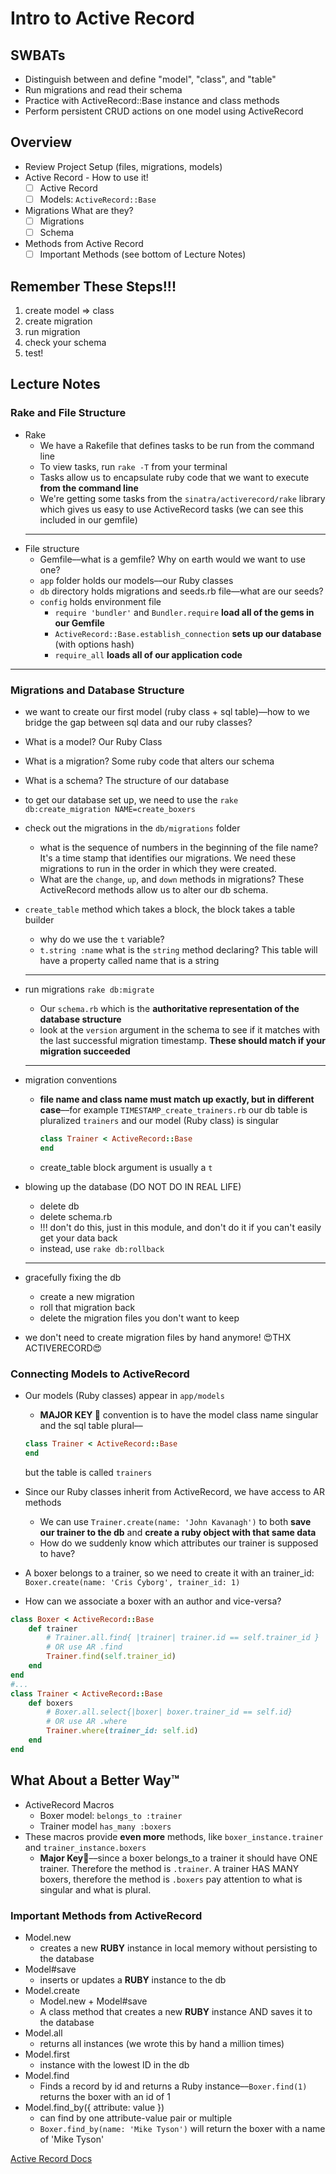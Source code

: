 Intro to Active Record
======================

## SWBATs

- Distinguish between and define "model", "class", and "table"
- Run migrations and read their schema
- Practice with ActiveRecord::Base instance and class methods
- Perform persistent CRUD actions on one model using ActiveRecord

## Overview

- Review Project Setup (files, migrations, models)
- Active Record - How to use it!
	- [ ] Active Record
	- [ ] Models: `ActiveRecord::Base`
- Migrations What are they?
	- [ ] Migrations
	- [ ] Schema
- Methods from Active Record
	- [ ] Important Methods (see bottom of Lecture Notes)

## Remember These Steps!!!

1. create model => class
2. create migration
3. run migration
4. check your schema
5. test!

## Lecture Notes

### Rake and File Structure

- Rake
	- We have a Rakefile that defines tasks to be run from the command line
	- To view tasks, run `rake -T` from your terminal
	- Tasks allow us to encapsulate ruby code that we want to execute **from the command line**
	- We're getting some tasks from the `sinatra/activerecord/rake` library which gives us easy to use ActiveRecord tasks (we can see this included in our gemfile)
	***
- File structure
	- Gemfile––what is a gemfile? Why on earth would we want to use one?
	- `app` folder holds our models––our Ruby classes
	- `db` directory holds migrations and seeds.rb file––what are our seeds?
	- `config` holds environment file
		- `require 'bundler'` and `Bundler.require` **load all of the gems in our Gemfile**
		- `ActiveRecord::Base.establish_connection` **sets up our database** (with options hash)
		- `require_all` **loads all of our application code**

---

### Migrations and Database Structure

- we want to create our first model \(ruby class + sql table\)––how to we bridge the gap between sql data and our ruby classes?
- What is a model? Our Ruby Class
- What is a migration? Some ruby code that alters our schema
- What is a schema? The structure of our database
- to get our database set up, we need to use the `rake db:create_migration NAME=create_boxers`
- check out the migrations in the `db/migrations` folder

	- what is the sequence of numbers in the beginning of the file name? It's a time stamp that identifies our migrations. We need these migrations to run in the order in which they were created.
	- What are the `change`, `up`, and `down` methods in migrations? These ActiveRecord methods allow us to alter our db schema.

- `create_table` method which takes a block, the block takes a table builder

	- why do we use the `t` variable?
	- `t.string :name` what is the `string` method declaring? This table will have a property called name that is a string

	***

- run migrations `rake db:migrate`

	- Our `schema.rb` which is the **authoritative representation of the database structure**
	- look at the `version` argument in the schema to see if it matches with the last successful migration timestamp. **These should match if your migration succeeded**

	***

- migration conventions

	- **file name and class name must match up exactly, but in different case**––for example `TIMESTAMP_create_trainers.rb` our db table is pluralized `trainers` and our model (Ruby class) is singular

		```ruby
		class Trainer < ActiveRecord::Base
		end
		```

	- create_table block argument is usually a `t`

- blowing up the database (DO NOT DO IN REAL LIFE)
	- delete db
	- delete schema.rb
	- !!! don't do this, just in this module, and don't do it if you can't easily get your data back
	- instead, use `rake db:rollback`
	***
- gracefully fixing the db
	- create a new migration
	- roll that migration back
	- delete the migration files you don't want to keep
- we don't need to create migration files by hand anymore! 😍THX ACTIVERECORD😍

### Connecting Models to ActiveRecord

- Our models (Ruby classes) appear in `app/models`
	- **MAJOR KEY 🔑** convention is to have the model class name singular and the sql table plural––
	```ruby
	class Trainer < ActiveRecord::Base
	end
	```
	but the table is called `trainers`
- Since our Ruby classes inherit from ActiveRecord, we have access to AR methods

	- We can use `Trainer.create(name: 'John Kavanagh')` to both **save our trainer to the db** and **create a ruby object with that same data**
	- How do we suddenly know which attributes our trainer is supposed to have?

- A boxer belongs to a trainer, so we need to create it with an trainer_id: `Boxer.create(name: 'Cris Cyborg', trainer_id: 1)`

- How can we associate a boxer with an author and vice-versa?

```ruby
class Boxer < ActiveRecord::Base
	def trainer
		# Trainer.all.find{ |trainer| trainer.id == self.trainer_id }
		# OR use AR .find
		Trainer.find(self.trainer_id)
	end
end
#...
class Trainer < ActiveRecord::Base
	def boxers
		# Boxer.all.select{|boxer| boxer.trainer_id == self.id}
		# OR use AR .where
		Trainer.where(trainer_id: self.id)
	end
end
```

## What About a Better Way™️

- ActiveRecord Macros
	- Boxer model: `belongs_to :trainer`
	- Trainer model `has_many :boxers`
- These macros provide **even more** methods, like `boxer_instance.trainer` and `trainer_instance.boxers`
	- **Major Key🔑**––since a boxer belongs_to a trainer it should have ONE trainer. Therefore the method is `.trainer`. A trainer HAS MANY boxers, therefore the method is `.boxers` pay attention to what is singular and what is plural.

### Important Methods from ActiveRecord

- Model.new
	- creates a new **RUBY** instance in local memory without persisting to the database
- Model\#save
	- inserts or updates a **RUBY** instance to the db
- Model.create
	- Model.new + Model\#save
	- A class method that creates a new **RUBY** instance AND saves it to the database
- Model.all
	- returns all instances (we wrote this by hand a million times)
- Model.first
	- instance with the lowest ID in the db
- Model.find
	- Finds a record by id and returns a Ruby instance––`Boxer.find(1)` returns the boxer with an id of 1
- Model.find_by\({ attribute: value }\)
	- can find by one attribute-value pair or multiple
	- `Boxer.find_by(name: 'Mike Tyson')` will return the boxer with a name of 'Mike Tyson'

[Active Record Docs](http://edgeguides.rubyonrails.org/active_record_migrations.html#using-the-up-down-methods)
